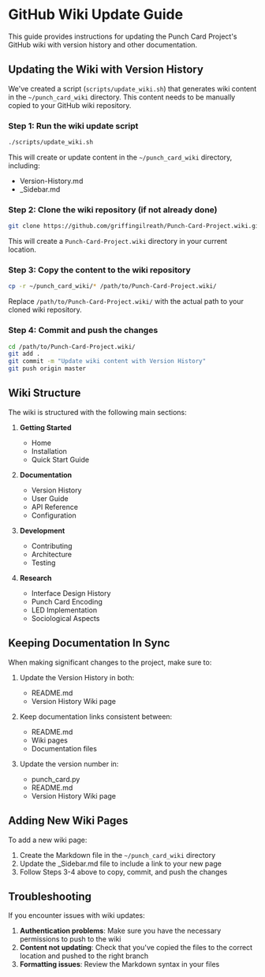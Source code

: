 # GitHub Wiki Update Guide

This guide provides instructions for updating the Punch Card Project's GitHub wiki with version history and other documentation.

## Updating the Wiki with Version History

We've created a script (`scripts/update_wiki.sh`) that generates wiki content in the `~/punch_card_wiki` directory. This content needs to be manually copied to your GitHub wiki repository.

### Step 1: Run the wiki update script

```bash
./scripts/update_wiki.sh
```

This will create or update content in the `~/punch_card_wiki` directory, including:
- Version-History.md
- _Sidebar.md

### Step 2: Clone the wiki repository (if not already done)

```bash
git clone https://github.com/griffingilreath/Punch-Card-Project.wiki.git
```

This will create a `Punch-Card-Project.wiki` directory in your current location.

### Step 3: Copy the content to the wiki repository

```bash
cp -r ~/punch_card_wiki/* /path/to/Punch-Card-Project.wiki/
```

Replace `/path/to/Punch-Card-Project.wiki/` with the actual path to your cloned wiki repository.

### Step 4: Commit and push the changes

```bash
cd /path/to/Punch-Card-Project.wiki/
git add .
git commit -m "Update wiki content with Version History"
git push origin master
```

## Wiki Structure

The wiki is structured with the following main sections:

1. **Getting Started**
   - Home
   - Installation
   - Quick Start Guide

2. **Documentation**
   - Version History
   - User Guide
   - API Reference
   - Configuration

3. **Development**
   - Contributing
   - Architecture
   - Testing

4. **Research**
   - Interface Design History
   - Punch Card Encoding
   - LED Implementation
   - Sociological Aspects

## Keeping Documentation In Sync

When making significant changes to the project, make sure to:

1. Update the Version History in both:
   - README.md
   - Version History Wiki page

2. Keep documentation links consistent between:
   - README.md
   - Wiki pages 
   - Documentation files

3. Update the version number in:
   - punch_card.py
   - README.md
   - Version History Wiki page

## Adding New Wiki Pages

To add a new wiki page:

1. Create the Markdown file in the `~/punch_card_wiki` directory
2. Update the _Sidebar.md file to include a link to your new page
3. Follow Steps 3-4 above to copy, commit, and push the changes

## Troubleshooting

If you encounter issues with wiki updates:

1. **Authentication problems**: Make sure you have the necessary permissions to push to the wiki
2. **Content not updating**: Check that you've copied the files to the correct location and pushed to the right branch
3. **Formatting issues**: Review the Markdown syntax in your files 